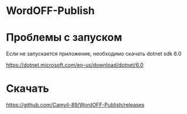 # WordOFF-Publish

# Проблемы с запуском

Если не запускается приложение, необходимо скачать dotnet sdk 6.0

https://dotnet.microsoft.com/en-us/download/dotnet/6.0


# Скачать

https://github.com/Camyil-89/WordOFF-Publish/releases

